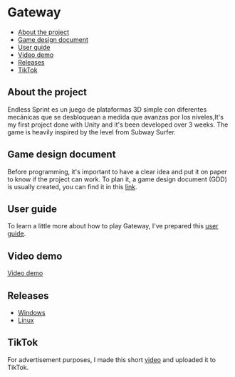 # Gateway
* [About the project](#about-the-project)
* [Game design document](#game-design-document)
* [User guide](#user-guide)
* [Video demo](#video-demo)
* [Releases](#releases)
* [TikTok](#tiktok)

## About the project
Endless Sprint es un juego de plataformas 3D simple con diferentes mecánicas que se desbloquean a medida que avanzas por los niveles,It's my first project done with Unity and it's been developed over 3 weeks. The game is heavily inspired by the level from
Subway Surfer.

## Game design document
Before programming, it's important to have a clear idea and put it on paper to know if the project can work.
To plan it, a game design document (GDD) is usually created, you can find it in this [link](https://docs.google.com/document/d/1Sn1yyXj_zRRQs_-lQLo9g0iaxPgRMfY6zp2QuZtwxUg/edit?usp=sharing).

## User guide
To learn a little more about how to play Gateway, I've prepared this [user guide](https://docs.google.com/document/d/1xX5tgvdZH4XOAxyChvNm3GN2AJuCp8Z9SMoxh_8uIZA/edit?usp=sharing).

## Video demo
[Video demo](https://drive.google.com/file/d/1O6e_0LFa3nRgI_HUns5qlZgJI3krWJYv/view?usp=sharing)

## Releases
- [Windows](https://drive.google.com/file/d/18jR-ELA9TG2CpcQyncO88V5MTWszCa9j/view?usp=sharing)
- [Linux](https://drive.google.com/file/d/1IEzDD5-isuwWEAA3N9IkssdMVI_COzzu/view?usp=sharing)

## TikTok
For advertisement purposes, I made this short [video](https://www.tiktok.com/@user6585235074268/video/7379443788554554656) and uploaded it to TikTok.
